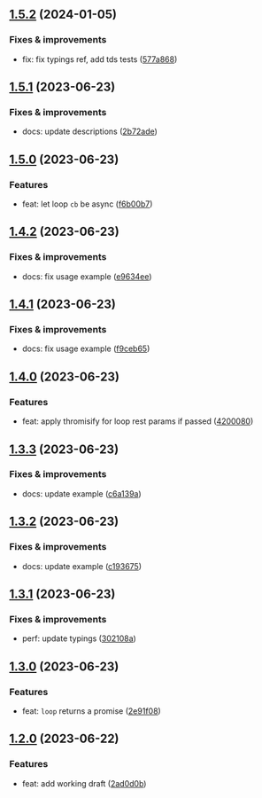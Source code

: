 ## [1.5.2](https://github.com/qiwi/thromise/compare/v1.5.1...v1.5.2) (2024-01-05)

### Fixes & improvements
* fix: fix typings ref, add tds tests ([577a868](https://github.com/qiwi/thromise/commit/577a868ca4e69f709c44ef3aa87d2c4e2390ae29))

## [1.5.1](https://github.com/qiwi/thromise/compare/v1.5.0...v1.5.1) (2023-06-23)

### Fixes & improvements
* docs: update descriptions ([2b72ade](https://github.com/qiwi/thromise/commit/2b72adeaede0283f01362936c59b51b8d90ecaed))

## [1.5.0](https://github.com/qiwi/thromise/compare/v1.4.2...v1.5.0) (2023-06-23)

### Features
* feat: let loop `cb` be async ([f6b00b7](https://github.com/qiwi/thromise/commit/f6b00b77b62fd86ad03a2f4f257812cfc9043ba0))

## [1.4.2](https://github.com/qiwi/thromise/compare/v1.4.1...v1.4.2) (2023-06-23)

### Fixes & improvements
* docs: fix usage example ([e9634ee](https://github.com/qiwi/thromise/commit/e9634eef3b3605a7e3b440faeb10a79701aaf190))

## [1.4.1](https://github.com/qiwi/thromise/compare/v1.4.0...v1.4.1) (2023-06-23)

### Fixes & improvements
* docs: fix usage example ([f9ceb65](https://github.com/qiwi/thromise/commit/f9ceb6514cd9f25a3a27f703461baf953732694e))

## [1.4.0](https://github.com/qiwi/thromise/compare/v1.3.3...v1.4.0) (2023-06-23)

### Features
* feat: apply thromisify for loop rest params if passed ([4200080](https://github.com/qiwi/thromise/commit/4200080e56272e19e984d5a0687f978ecf846d6c))

## [1.3.3](https://github.com/qiwi/thromise/compare/v1.3.2...v1.3.3) (2023-06-23)

### Fixes & improvements
* docs: update example ([c6a139a](https://github.com/qiwi/thromise/commit/c6a139a25d266ae0cf622fec3f128a31a2d2b342))

## [1.3.2](https://github.com/qiwi/thromise/compare/v1.3.1...v1.3.2) (2023-06-23)

### Fixes & improvements
* docs: update example ([c193675](https://github.com/qiwi/thromise/commit/c193675b00492d3c085a01adbceb4152acc367af))

## [1.3.1](https://github.com/qiwi/thromise/compare/v1.3.0...v1.3.1) (2023-06-23)

### Fixes & improvements
* perf: update typings ([302108a](https://github.com/qiwi/thromise/commit/302108aec96e4d67c8f76125629f87cf50f9fbcf))

## [1.3.0](https://github.com/qiwi/thromise/compare/v1.2.0...v1.3.0) (2023-06-23)

### Features
* feat: `loop` returns a promise ([2e91f08](https://github.com/qiwi/thromise/commit/2e91f08c3d1be2af98b2d343838def5e264cce0c))

## [1.2.0](https://github.com/qiwi/thromise/compare/v1.1.0...v1.2.0) (2023-06-22)

### Features
* feat: add working draft ([2ad0d0b](https://github.com/qiwi/thromise/commit/2ad0d0b16ce4bb44ea634946c4c1d615e0bac7b8))
